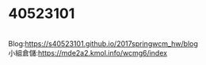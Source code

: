 # 40523101

<br/>
Blog:<a href="https://s40523101.github.io/2017springwcm_hw/blog">https://s40523101.github.io/2017springwcm_hw/blog</a> <br/>
小組倉儲:<a href="https://mde2a2.kmol.info/wcmg6/index">https://mde2a2.kmol.info/wcmg6/index </a> <br/>

